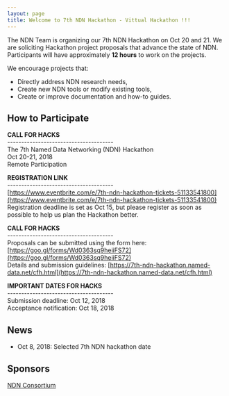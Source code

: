 ```yaml
---
layout: page
title: Welcome to 7th NDN Hackathon - Vittual Hackathon !!! 
---
```


The NDN Team is organizing our 7th NDN Hackathon on Oct 20 and 21.  We are soliciting Hackathon project proposals that advance the state of NDN.  Participants will have approximately **12 hours** to work on the projects.

We encourage projects that:

 - Directly address NDN research needs,
 - Create new NDN tools or modify existing tools,
 - Create or improve documentation and how-to guides.

## How to Participate

**CALL FOR HACKS**   
\--------------------------------------     
The 7th Named Data Networking (NDN) Hackathon   
Oct 20-21, 2018   
Remote Participation    

**REGISTRATION LINK**     
\--------------------------------------   
[https://www.eventbrite.com/e/7th-ndn-hackathon-tickets-51133541800](https://www.eventbrite.com/e/7th-ndn-hackathon-tickets-51133541800)   
Registration deadline is set as Oct 15, but please register as soon as possible to help us plan the Hackathon better.

**CALL FOR HACKS**   
\--------------------------------------    
Proposals can be submitted using the form here: [https://goo.gl/forms/Wd0363sq9heiiFS72](https://goo.gl/forms/Wd0363sq9heiiFS72)   
Details and submission guidelines: [https://7th-ndn-hackathon.named-data.net/cfh.html](https://7th-ndn-hackathon.named-data.net/cfh.html)   

**IMPORTANT DATES FOR HACKS**    
\--------------------------------------    
Submission deadline: Oct 12, 2018   
Acceptance notification: Oct 18, 2018   

## News

- Oct 8, 2018: Selected 7th NDN hackathon date 

## Sponsors

[NDN Consortium](https://named-data.net/consortium/)
